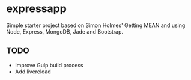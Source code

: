 expressapp
==========

Simple starter project based on Simon Holmes' Getting MEAN and using Node, Express, MongoDB, Jade and Bootstrap.

TODO
----
* Improve Gulp build process
* Add livereload
